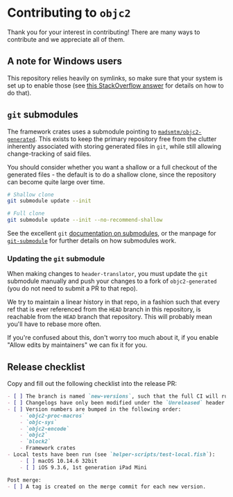 # Contributing to `objc2`

Thank you for your interest in contributing! There are many ways to contribute and we appreciate all of them.


## A note for Windows users

This repository relies heavily on symlinks, so make sure that your system is
set up to enable those (see [this StackOverflow answer][so-symlink] for
details on how to do that).

[so-symlink]: https://stackoverflow.com/a/59761201/5203369


## `git` submodules

The framework crates uses a submodule pointing to [`madsmtm/objc2-generated`].
This exists to keep the primary repository free from the clutter inherently
associated with storing generated files in `git`, while still allowing
change-tracking of said files.

You should consider whether you want a shallow or a full checkout of the
generated files - the default is to do a shallow clone, since the repository
can become quite large over time.

```sh
# Shallow clone
git submodule update --init
```

```sh
# Full clone
git submodule update --init --no-recommend-shallow
```

See the excellent `git` [documentation on submodules][submodule-docs], or the
manpage for [`git-submodule`] for further details on how submodules work.


[`madsmtm/objc2-generated`]: https://github.com/madsmtm/objc2-generated
[submodule-docs]: https://git-scm.com/docs/gitsubmodules
[`git-submodule`]: https://git-scm.com/docs/git-submodule


### Updating the `git` submodule

When making changes to `header-translator`, you must update the `git`
submodule manually and push your changes to a fork of `objc2-generated` (you
do not need to submit a PR to that repo).

We try to maintain a linear history in that repo, in a fashion such that every
ref that is ever referenced from the `HEAD` branch in this repository, is
reachable from the `HEAD` branch that repository. This will probably mean
you'll have to rebase more often.

If you're confused about this, don't worry too much about it, if you enable
"Allow edits by maintainers" we can fix it for you.


## Release checklist

Copy and fill out the following checklist into the release PR:

```markdown
- [ ] The branch is named `new-versions`, such that the full CI will run.
- [ ] Changelogs have only been modified under the `Unreleased` header.
- [ ] Version numbers are bumped in the following order:
    - `objc2-proc-macros`
    - `objc-sys`
    - `objc2-encode`
    - `objc2`
    - `block2`
    - Framework crates
- Local tests have been run (see `helper-scripts/test-local.fish`):
    - [ ] macOS 10.14.6 32bit
    - [ ] iOS 9.3.6, 1st generation iPad Mini

Post merge:
- [ ] A tag is created on the merge commit for each new version.
```
